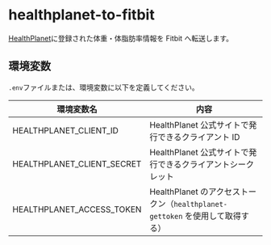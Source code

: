 # healthplanet-to-fitbit

[HealthPlanet](https://www.healthplanet.jp/)に登録された体重・体脂肪率情報を Fitbit へ転送します。

## 環境変数

`.env`ファイルまたは、環境変数に以下を定義してください。

| 環境変数名                 | 内容                                                                          |
| -------------------------- | ----------------------------------------------------------------------------- |
| HEALTHPLANET_CLIENT_ID     | HealthPlanet 公式サイトで発行できるクライアント ID                            |
| HEALTHPLANET_CLIENT_SECRET | HealthPlanet 公式サイトで発行できるクライアントシークレット                   |
| HEALTHPLANET_ACCESS_TOKEN  | HealthPlanet のアクセストークン（`healthplanet-gettoken` を使用して取得する） |
